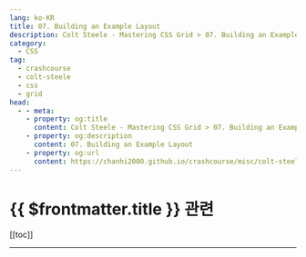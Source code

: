 ```yaml
---
lang: ko-KR
title: 07. Building an Example Layout
description: Colt Steele - Mastering CSS Grid > 07. Building an Example Layout
category:
  - CSS
tag: 
  - crashcourse
  - colt-steele
  - css
  - grid
head:
  - - meta:
    - property: og:title
      content: Colt Steele - Mastering CSS Grid > 07. Building an Example Layout
    - property: og:description
      content: 07. Building an Example Layout
    - property: og:url
      content: https://chanhi2000.github.io/crashcourse/misc/colt-steele-mastering-css-grid/07-building-an-example-layout.html
---
```


# {{ $frontmatter.title }} 관련

[[toc]]

---

<TagLinks />